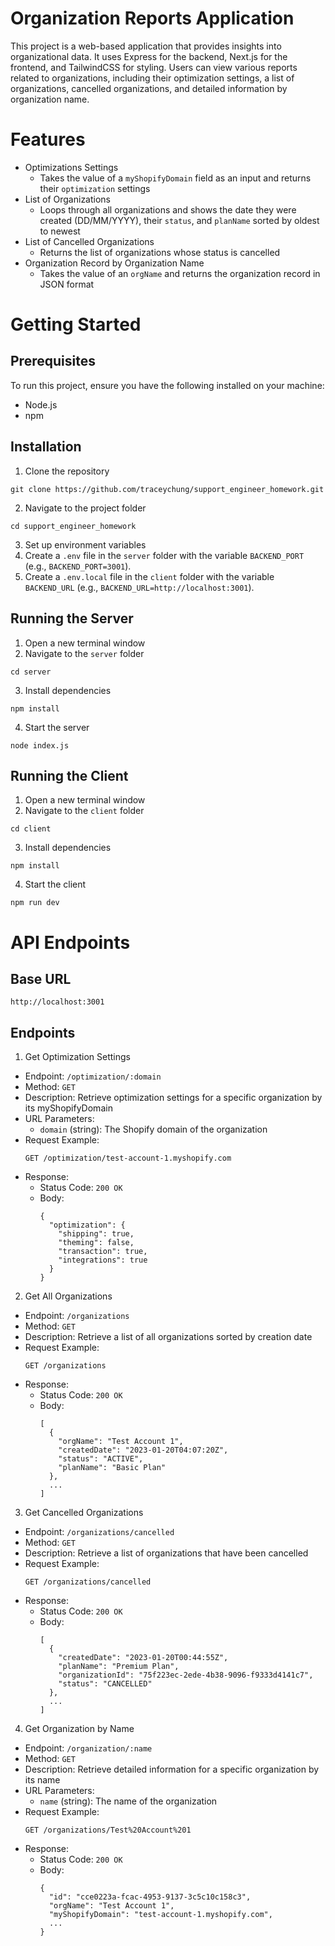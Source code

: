 # Organization Reports Application
This project is a web-based application that provides insights into organizational data. It uses Express for the backend, Next.js for the frontend, and TailwindCSS for styling. Users can view various reports related to organizations, including their optimization settings, a list of organizations, cancelled organizations, and detailed information by organization name.

# Features
- Optimizations Settings
    - Takes the value of a `myShopifyDomain` field as an input and returns their `optimization` settings
- List of Organizations
   -  Loops through all organizations and shows the date they were created (DD/MM/YYYY), their `status`, and `planName` sorted by oldest to newest
- List of Cancelled Organizations
  - Returns the list of organizations whose status is cancelled
- Organization Record by Organization Name
  - Takes the value of an `orgName` and returns the organization record in JSON format

# Getting Started
## Prerequisites
To run this project, ensure you have the following installed on your machine:
- Node.js
- npm

## Installation
1. Clone the repository
  ```
  git clone https://github.com/traceychung/support_engineer_homework.git
  ```
2. Navigate to the project folder
  ```
  cd support_engineer_homework
  ```
3. Set up environment variables
  1. Create a `.env` file in the `server` folder with the variable `BACKEND_PORT` (e.g., `BACKEND_PORT=3001`).
  2. Create a `.env.local` file in the `client` folder with the variable `BACKEND_URL` (e.g., `BACKEND_URL=http://localhost:3001`).

## Running the Server
1. Open a new terminal window
2. Navigate to the `server` folder
  ```
  cd server
  ```
3. Install dependencies
  ```
  npm install
  ```
4. Start the server
  ```
  node index.js
  ```

## Running the Client
1. Open a new terminal window
2. Navigate to the `client` folder
  ```
  cd client
  ```
3. Install dependencies
  ```
  npm install
  ```
4. Start the client
  ```
  npm run dev
  ```

# API Endpoints
## Base URL
`http://localhost:3001`

## Endpoints
1. Get Optimization Settings
- Endpoint: `/optimization/:domain`
- Method: `GET`
- Description: Retrieve optimization settings for a specific organization by its myShopifyDomain
- URL Parameters:
  - `domain` (string): The Shopify domain of the organization
- Request Example:
  ```
  GET /optimization/test-account-1.myshopify.com
  ```
- Response:
  - Status Code: `200 OK`
  - Body:
    ```
    {
      "optimization": {
        "shipping": true,
        "theming": false,
        "transaction": true,
        "integrations": true
      }
    }
    ```

2. Get All Organizations
- Endpoint: `/organizations`
- Method: `GET`
- Description: Retrieve a list of all organizations sorted by creation date
- Request Example:
  ```
  GET /organizations
  ```
- Response:
  - Status Code: `200 OK`
  - Body:
    ```
    [
      {
        "orgName": "Test Account 1",
        "createdDate": "2023-01-20T04:07:20Z",
        "status": "ACTIVE",
        "planName": "Basic Plan"
      },
      ...
    ]
    ```

3. Get Cancelled Organizations
- Endpoint: `/organizations/cancelled`
- Method: `GET`
- Description: Retrieve a list of organizations that have been cancelled
- Request Example:
  ```
  GET /organizations/cancelled
  ```
- Response:
  - Status Code: `200 OK`
  - Body:
    ```
    [
      {
        "createdDate": "2023-01-20T00:44:55Z",
        "planName": "Premium Plan",
        "organizationId": "75f223ec-2ede-4b38-9096-f9333d4141c7",
        "status": "CANCELLED"
      },
      ...
    ]
    ```

4. Get Organization by Name
- Endpoint: `/organization/:name`
- Method: `GET`
- Description: Retrieve detailed information for a specific organization by its name
- URL Parameters:
  - `name` (string): The name of the organization
- Request Example:
  ```
  GET /organizations/Test%20Account%201
  ```
- Response:
  - Status Code: `200 OK`
  - Body:
    ```
    {
      "id": "cce0223a-fcac-4953-9137-3c5c10c158c3",
      "orgName": "Test Account 1",
      "myShopifyDomain": "test-account-1.myshopify.com",
      ...
    }
    ```
